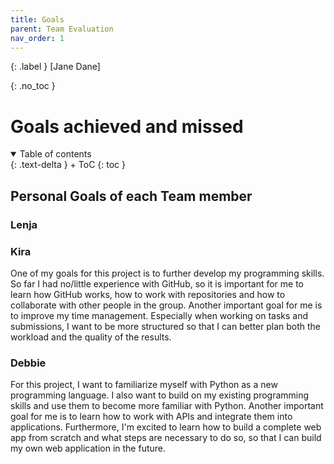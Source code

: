 ```yaml
---
title: Goals
parent: Team Evaluation
nav_order: 1
---
```


{: .label }
[Jane Dane]

{: .no_toc }
# Goals achieved and missed

<details open markdown="block">
{: .text-delta }
<summary>Table of contents</summary>
+ ToC
{: toc }
</details>

## Personal Goals of each Team member

### Lenja

### Kira
One of my goals for this project is to further develop my programming skills. So far I had no/little experience with GitHub, so it is important for me to learn how GitHub works, how to work with repositories and how to collaborate with other people in the group. Another important goal for me is to improve my time management. Especially when working on tasks and submissions, I want to be more structured so that I can better plan both the workload and the quality of the results.  

### Debbie
For this project, I want to familiarize myself with Python as a new programming language. I also want to build on my existing programming skills and use them to become more familiar with Python. Another important goal for me is to learn how to work with APIs and integrate them into applications. Furthermore, I'm excited to learn how to build a complete web app from scratch and what steps are necessary to do so, so that I can build my own web application in the future.
